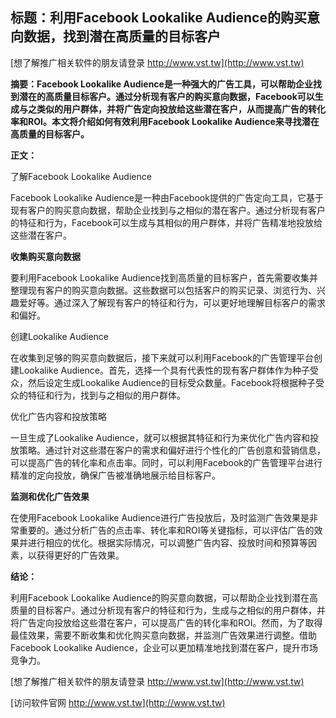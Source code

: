 ## **标题：利用Facebook Lookalike Audience的购买意向数据，找到潜在高质量的目标客户**

[想了解推广相关软件的朋友请登录 http://www.vst.tw](http://www.vst.tw)

**摘要：Facebook Lookalike Audience是一种强大的广告工具，可以帮助企业找到潜在的高质量目标客户。通过分析现有客户的购买意向数据，Facebook可以生成与之类似的用户群体，并将广告定向投放给这些潜在客户，从而提高广告的转化率和ROI。本文将介绍如何有效利用Facebook Lookalike Audience来寻找潜在高质量的目标客户。**

**正文：**

了解Facebook Lookalike Audience

Facebook Lookalike Audience是一种由Facebook提供的广告定向工具，它基于现有客户的购买意向数据，帮助企业找到与之相似的潜在客户。通过分析现有客户的特征和行为，Facebook可以生成与其相似的用户群体，并将广告精准地投放给这些潜在客户。

**收集购买意向数据**

要利用Facebook Lookalike Audience找到高质量的目标客户，首先需要收集并整理现有客户的购买意向数据。这些数据可以包括客户的购买记录、浏览行为、兴趣爱好等。通过深入了解现有客户的特征和行为，可以更好地理解目标客户的需求和偏好。

创建Lookalike Audience

在收集到足够的购买意向数据后，接下来就可以利用Facebook的广告管理平台创建Lookalike Audience。首先，选择一个具有代表性的现有客户群体作为种子受众，然后设定生成Lookalike Audience的目标受众数量。Facebook将根据种子受众的特征和行为，找到与之相似的用户群体。

优化广告内容和投放策略

一旦生成了Lookalike Audience，就可以根据其特征和行为来优化广告内容和投放策略。通过针对这些潜在客户的需求和偏好进行个性化的广告创意和营销信息，可以提高广告的转化率和点击率。同时，可以利用Facebook的广告管理平台进行精准的定向投放，确保广告被准确地展示给目标客户。

**监测和优化广告效果**

在使用Facebook Lookalike Audience进行广告投放后，及时监测广告效果是非常重要的。通过分析广告的点击率、转化率和ROI等关键指标，可以评估广告的效果并进行相应的优化。根据实际情况，可以调整广告内容、投放时间和预算等因素，以获得更好的广告效果。

**结论：**

利用Facebook Lookalike Audience的购买意向数据，可以帮助企业找到潜在高质量的目标客户。通过分析现有客户的特征和行为，生成与之相似的用户群体，并将广告定向投放给这些潜在客户，可以提高广告的转化率和ROI。然而，为了取得最佳效果，需要不断收集和优化购买意向数据，并监测广告效果进行调整。借助Facebook Lookalike Audience，企业可以更加精准地找到潜在客户，提升市场竞争力。

[想了解推广相关软件的朋友请登录 http://www.vst.tw](http://www.vst.tw)


[访问软件官网 http://www.vst.tw](http://www.vst.tw)

